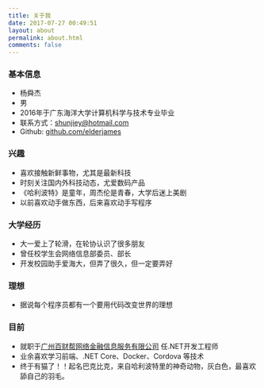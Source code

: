 ```yaml
---
title: 关于我
date: 2017-07-27 00:49:51
layout: about
permalink: about.html
comments: false
---
```


### 基本信息
- 杨舜杰
- 男
- 2016年于广东海洋大学计算机科学与技术专业毕业
- 联系方式：[shunjiey@hotmail.com](mailto:shunjiey@hotmail.com)
- Github: [github.com/elderjames](http://github.com/elderjames)

### 兴趣
- 喜欢接触新鲜事物，尤其是最新科技
- 时刻关注国内外科技动态，尤爱数码产品
- 《哈利波特》是童年，周杰伦是青春，大学后迷上美剧
- 以前喜欢动手做东西，后来喜欢动手写程序

### 大学经历
- 大一爱上了轮滑，在轮协认识了很多朋友
- 曾任校学生会网络信息部委员、部长
- 开发校园助手爱海大，但弄了很久，但一定要弄好

### 理想
- 据说每个程序员都有一个要用代码改变世界的理想

### 目前
- 就职于[广州百财帮网络金融信息服务有限公司](http://www.100cb.cn/) 任.NET开发工程师
- 业余喜欢学习前端、.NET Core、Docker、Cordova 等技术
- 终于有猫了！！起名巴克比克，来自哈利波特里的神奇动物，灰白色，最喜欢舔自己的羽毛。
